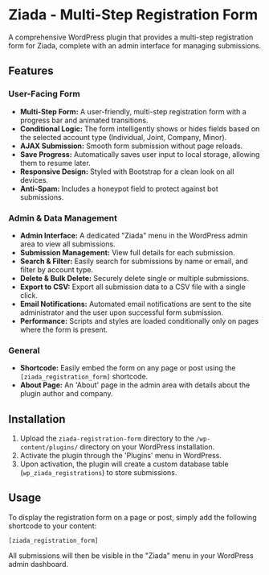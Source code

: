 # Ziada - Multi-Step Registration Form

A comprehensive WordPress plugin that provides a multi-step registration form for Ziada, complete with an admin interface for managing submissions.

## Features

### User-Facing Form
*   **Multi-Step Form:** A user-friendly, multi-step registration form with a progress bar and animated transitions.
*   **Conditional Logic:** The form intelligently shows or hides fields based on the selected account type (Individual, Joint, Company, Minor).
*   **AJAX Submission:** Smooth form submission without page reloads.
*   **Save Progress:** Automatically saves user input to local storage, allowing them to resume later.
*   **Responsive Design:** Styled with Bootstrap for a clean look on all devices.
*   **Anti-Spam:** Includes a honeypot field to protect against bot submissions.

### Admin & Data Management
*   **Admin Interface:** A dedicated "Ziada" menu in the WordPress admin area to view all submissions.
*   **Submission Management:** View full details for each submission.
*   **Search & Filter:** Easily search for submissions by name or email, and filter by account type.
*   **Delete & Bulk Delete:** Securely delete single or multiple submissions.
*   **Export to CSV:** Export all submission data to a CSV file with a single click.
*   **Email Notifications:** Automated email notifications are sent to the site administrator and the user upon successful form submission.
*   **Performance:** Scripts and styles are loaded conditionally only on pages where the form is present.

### General
*   **Shortcode:** Easily embed the form on any page or post using the `[ziada_registration_form]` shortcode.
*   **About Page:** An 'About' page in the admin area with details about the plugin author and company.

## Installation

1.  Upload the `ziada-registration-form` directory to the `/wp-content/plugins/` directory on your WordPress installation.
2.  Activate the plugin through the 'Plugins' menu in WordPress.
3.  Upon activation, the plugin will create a custom database table (`wp_ziada_registrations`) to store submissions.

## Usage

To display the registration form on a page or post, simply add the following shortcode to your content:

`[ziada_registration_form]`

All submissions will then be visible in the "Ziada" menu in your WordPress admin dashboard.